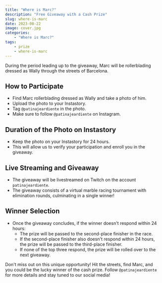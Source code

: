 ```yaml
---
title: "Where is Marc?"
description: "Free Giveaway with a Cash Prize"
slug: where-is-marc
date: 2023-08-22
image: cover.jpg
categories:
    - "Where is Marc?"
tags:
    - prize
    - where-is-marc
---
```


During the period leading up to the giveaway, Marc will be rollerblading dressed as Wally through the streets of Barcelona.

## How to Participate

- Find Marc rollerblading dressed as Wally and take a photo of him.
- Upload the photo to your Instastory.
- Tag `@patinajeardiente` in the photo.
- Make sure to follow `@patinajeardiente` on Instagram.

## Duration of the Photo on Instastory

- Keep the photo on your Instastory for 24 hours.
- This will allow us to verify your participation and enroll you in the giveaway.

## Live Streaming and Giveaway

- The giveaway will be livestreamed on Twitch on the account `patinajeardiente`.
- The giveaway consists of a virtual marble racing tournament with elimination rounds, culminating in a single winner!

## Winner Selection

- Once the giveaway concludes, if the winner doesn't respond within 24 hours:
  - The prize will be passed to the second-place finisher in the race.
  - If the second-place finisher also doesn't respond within 24 hours, the prize will be passed to the third-place finisher.
  - If none of the top three respond, the prize will be rolled over to the next giveaway.

Don't miss out on this unique opportunity! Hit the streets, find Marc, and you could be the lucky winner of the cash prize. Follow `@patinajeardiente` for more details and stay tuned to our social media!